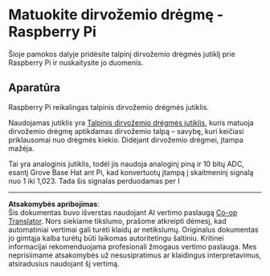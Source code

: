 <!--
CO_OP_TRANSLATOR_METADATA:
{
  "original_hash": "9d4d00a47d5d0f3e6ce42c0d1020064a",
  "translation_date": "2025-08-28T20:18:55+00:00",
  "source_file": "2-farm/lessons/2-detect-soil-moisture/pi-soil-moisture.md",
  "language_code": "lt"
}
-->
# Matuokite dirvožemio drėgmę - Raspberry Pi

Šioje pamokos dalyje pridėsite talpinį dirvožemio drėgmės jutiklį prie Raspberry Pi ir nuskaitysite jo duomenis.

## Aparatūra

Raspberry Pi reikalingas talpinis dirvožemio drėgmės jutiklis.

Naudojamas jutiklis yra [Talpinis dirvožemio drėgmės jutiklis](https://www.seeedstudio.com/Grove-Capacitive-Moisture-Sensor-Corrosion-Resistant.html), kuris matuoja dirvožemio drėgmę aptikdamas dirvožemio talpą – savybę, kuri keičiasi priklausomai nuo drėgmės kiekio. Didėjant dirvožemio drėgmei, įtampa mažėja.

Tai yra analoginis jutiklis, todėl jis naudoja analoginį piną ir 10 bitų ADC, esantį Grove Base Hat ant Pi, kad konvertuotų įtampą į skaitmeninį signalą nuo 1 iki 1,023. Tada šis signalas perduodamas per I

---

**Atsakomybės apribojimas**:  
Šis dokumentas buvo išverstas naudojant AI vertimo paslaugą [Co-op Translator](https://github.com/Azure/co-op-translator). Nors siekiame tikslumo, prašome atkreipti dėmesį, kad automatiniai vertimai gali turėti klaidų ar netikslumų. Originalus dokumentas jo gimtąja kalba turėtų būti laikomas autoritetingu šaltiniu. Kritinei informacijai rekomenduojama profesionali žmogaus vertimo paslauga. Mes neprisiimame atsakomybės už nesusipratimus ar klaidingus interpretavimus, atsiradusius naudojant šį vertimą.